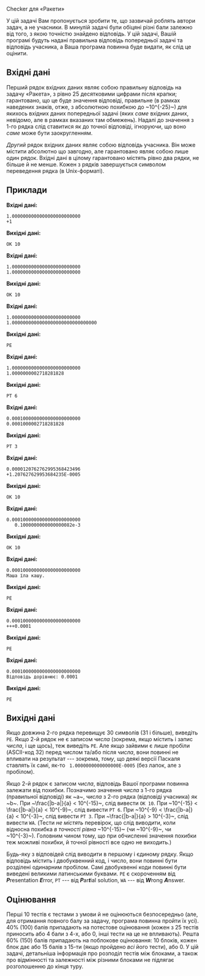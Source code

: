 ﻿Checker для «Ракети»

У цій задачі Вам пропонується зробити те, що зазвичай роблять автори задач, а не учасники.
В минулій задачі були обіцяні різні бали залежно від того, з якою точністю знайдено відповідь.
У цій задачі, Вашій програмі будуть надані правильна відповідь попередньої задачі та відповідь учасника, а Ваша програма повинна буде видати, як слід це оцінити.

## Вхідні дані
Перший рядок вхідних даних являє собою правильну відповідь на задачу «Ракета», з рівно 25 десятковими цифрами після крапки; гарантовано, що це буде значення відповіді, правильне (в рамках наведених знаків, отже, з абсолютною похибкою до ~10^{-25}~) для якихось вхідних даних попередньої задачі (яких *саме* вхідних даних, невідомо, але в рамках вказаних там обмежень). Надалі до значення з 1-го рядка слід ставитися як до точної відповіді, ігноруючи, що воно *саме* може бути заокругленням.

*Другий* рядок вхідних даних являє собою відповідь учасника. Він може містити абсолютно що завгодно, але гарантовано являє собою лише один рядок. Вхідні дані в цілому гарантовано містять рівно два рядки, не більше й не менше. Кожен з рядків завершується символом переведення рядка (в Unix-форматі).

## Приклади

**Вхідні дані:**
```
1.0000000000000000000000000
+1
```
**Вихідні дані:**
```
OK 10
```

**Вхідні дані:**
```
1.0000000000000000000000000
1.0000000000000000000000000
```
**Вихідні дані:**
```
OK 10
```

**Вхідні дані:**
```
1.0000000000000000000000000
1.0000000000000000000000000000000
```
**Вихідні дані:**
```
PE
```

**Вхідні дані:**
```
1.0000000000000000000000000
1.0000000002718281828
```
**Вихідні дані:**
```
PT 6
```

**Вхідні дані:**
```
0.0001000000000000000000000
0.0001000002718281828
```
**Вихідні дані:**
```
PT 3
```

**Вхідні дані:**
```
0.0000120762762995368423496
+1.207627629953684235E-0005
```
**Вихідні дані:**
```
OK 10
```

**Вхідні дані:**
```
0.0001000000000000000000000
   0.1000000000000000082e-3 
```
**Вихідні дані:**
```
OK 10
```

**Вхідні дані:**
```
0.0001000000000000000000000
Маша їла кашу.
```
**Вихідні дані:**
```
PE
```

**Вхідні дані:**
```
0.0001000000000000000000000
+++0.0001
```
**Вихідні дані:**
```
PE
```

**Вхідні дані:**
```
0.0001000000000000000000000
Відповідь дорівнює: 0.0001
```
**Вихідні дані:**
```
PE
```

## Вихідні дані
Якщо довжина 2-го рядка перевищує 30 символів (31 і більше), виведіть `PE`. Якщо 2-й рядок не є записом *числа* (зокрема, якщо містить і запис *числа*, і ще щось), теж виведіть `PE`.
Але якщо зайвими є лише пробіли (ASCII-код 32) перед числом та/або після *числа*, вони повинні не впливати на результат --- зокрема, *тому*, що деякі версії Паскаля ставлять їх самі, як-то ` 1.0000000000000000E-0005` (без лапок, але з пробілом).

Якщо 2-й рядок є записом *числа*, відповідь Вашої програми повинна залежати від похибки. Позначимо значення *числа* з 1-го рядка (правильної відповіді) як ~a~, *числа* з 2-го рядка (відповіді учасника) як ~b~. При ~\frac{|b-a|}{a} < 10^{-15}~, слід вивести `OK 10`.
При ~10^{-15} < \frac{|b-a|}{a} < 10^{-9}~, слід вивести `PT 6`.
При ~10^{-9} < \frac{|b-a|}{a} < 10^{-3}~, слід вивести `PT 3`.
При ~\frac{|b-a|}{a} > 10^{-3}~, слід вивести `WA`. (Тести *не містять* перевірок, що слід виводити, коли відносна похибка *в точності рівна* ~10^{-15}~ (чи ~10^{-9}~, чи ~10^{-3}~). Головним чином тому, що при обчисленні значення похибки теж можливі похибки, й точної рівності все одно не виходить.)

Будь-яку з відповідей слід виводити в першому і єдиному рядку. Якщо відповідь містить і двобуквенний код, і число, вони повинні бути розділені одинарним пробілом. Самі двобуквенні коди повинні бути виведені великими латинськими буквами.
`PE` є скороченням від ***P***resentation ***E***rror,
`PT` --- від ***P***ar***t***ial solution,
`WA` --- від ***W***rong ***A***nswer.

## Оцінювання
Перші 10 тестів є тестами з умови й не оцінюються безпосередньо (але, для отримання повного балу за задачу, програма повинна пройти їх усі).
40% (100) балів припадають на потестове оцінювання (кожен з 25 тестів приносить або 4 бали з 4-х, або 0, інші тести на це не впливають). Решта 60% (150) балів припадають на поблокове оцінювання: 10 блоків, кожен блок дає або 15 балів з 15-ти (якщо пройдено *всі* його тести), або 0. У цій задачі, детальніша інформація про розподіл тестів між блоками, а також про відмінності та залежності між різними блоками не підлягає розголошенню до кінця туру.